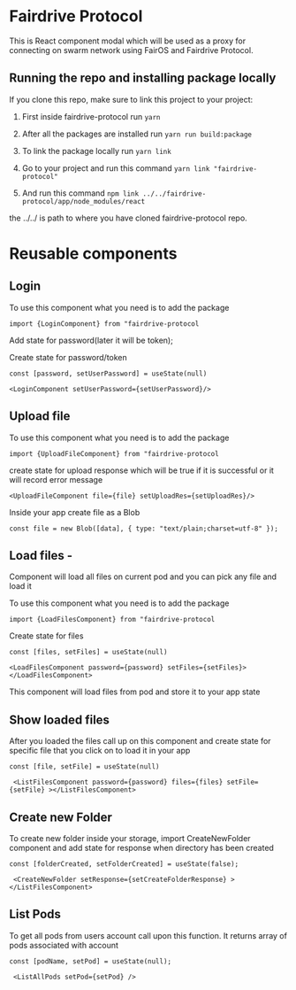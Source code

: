 # Fairdrive Protocol

This is React component modal which will be used as a proxy for connecting on swarm network using FairOS and Fairdrive Protocol.

## Running the repo and installing package locally

If you clone this repo, make sure to link this project to your project:

1. First inside fairdrive-protocol run `yarn`

2. After all the packages are installed run `yarn run build:package`

3. To link the package locally run `yarn link`

4. Go to your project and run this command `yarn link "fairdrive-protocol"`

5. And run this command `npm link ../../fairdrive-protocol/app/node_modules/react`

the ../../ is path to where you have cloned fairdrive-protocol repo.

# Reusable components

## Login

To use this component what you need is to add the package

`import {LoginComponent} from "fairdrive-protocol`

Add state for password(later it will be token);

Create state for password/token

`const [password, setUserPassword] = useState(null)`

`<LoginComponent setUserPassword={setUserPassword}/>`

## Upload file

To use this component what you need is to add the package

`import {UploadFileComponent} from "fairdrive-protocol`

create state for upload response which will be true if it is successful or it will record error message

`<UploadFileComponent file={file} setUploadRes={setUploadRes}/>`

Inside your app create file as a Blob

`const file = new Blob([data], { type: "text/plain;charset=utf-8" });`

## Load files -

Component will load all files on current pod and you can pick any file and load it

To use this component what you need is to add the package

`import {LoadFilesComponent} from "fairdrive-protocol`

Create state for files

`const [files, setFiles] = useState(null)`

`<LoadFilesComponent password={password} setFiles={setFiles}></LoadFilesComponent>`

This component will load files from pod and store it to your app state

## Show loaded files

After you loaded the files call up on this component and create state for specific file that you click on to load it in your app

`const [file, setFile] = useState(null)`

` <ListFilesComponent password={password} files={files} setFile={setFile} ></ListFilesComponent>`

## Create new Folder

To create new folder inside your storage, import CreateNewFolder component and add state for response when directory has been created

`const [folderCreated, setFolderCreated] = useState(false);`

` <CreateNewFolder setResponse={setCreateFolderResponse} ></ListFilesComponent>`

## List Pods

To get all pods from users account call upon this function. It returns array of pods associated with account

`const [podName, setPod] = useState(null);`

` <ListAllPods setPod={setPod} />`
